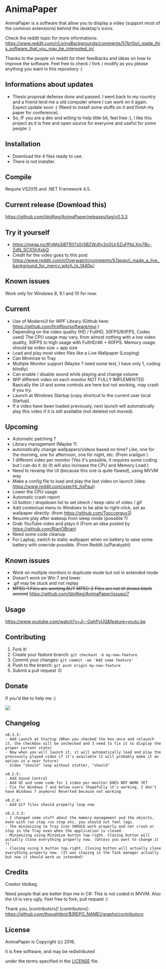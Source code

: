 # AnimaPaper

AnimaPaper is a software that allow you to display a video (support most of the common extensions) behind the desktop's icons.

Check the reddit topic for more informations:
https://www.reddit.com/r/LivingBackgrounds/comments/57br0q/i_made_this_software_that_you_may_be_interested_in/

Thanks to the people on reddit for their feedbacks and ideas on how to improve the software. Feel free to check / fork / modify as you please anything you want in this repository :)
## Informations about updates

- Thesis proposal defense done and passed. I went back to my country and a friend lend me a old computer where I can work on it again. Expect update soon :) (Need to install some stuffs on it and finish my paper for conference).
- So, IF you are a dev and willing to help little bit, feel free :), I like this project as it is free and open source for everyone and useful for some people :)

## Installation

- Download the 4 files ready to use.
- There is not installer.

## Compile

Require VS2015 and .NET Framework 4.5.

 
## Current release (Download this)

https://github.com/IdolKeg/AnimaPaper/releases/tag/v0.3.3

## Try it yourself

- https://mega.nz/#!vMg3iBTR!l7z0rSBZWJ6y2oOUrSZuFPbLXm7Bc-ZdN_SCXShXxbQ
- Credit for the video goes to this post https://www.reddit.com/r/Overwatch/comments/57apao/i_made_a_live_background_for_mercy_witch_to_1440p/

## Known issues

Work only for Windows 8, 8.1 and 10 for now.


## Current

- Use of ModernUI for WPF Library (Github here: https://github.com/firstfloorsoftware/mui )
- Depending on the video quality (HD / FullHD, 30FPS/60FPS, Codec used) The CPU usage may vary, from almost nothing with a low video quality, 30FPS to high usage with FullHD/4K + 60FPS. Memory usage should be video size + app size
- Load and play most video files like a Live Wallpaper (Looping)
- Can Minimize to Tray
- Multiple Monitor support (Maybe ? need some test, I have only 1, coding blindly)
- Can enable / disable sound while playing and change volume
- WiP different video on each monitor NOT FULLY IMPLEMENTED Basically the UI and some controls are here but not working, may crash if you try.
- Launch at Windows Startup (copy shortcut to the current user local Startup). 
- If a video have been loaded previously, next launch will automatically play this video if it is still available (not deleted not moved).

## Upcoming

- Automatic patching ?
- Library management (Maybe ?)
- automatically change wallpapers/videos based on time? Like, one for the morning, one for afternoon, one for night, etc. (From xrailgun )
- 1 different video per monitor (Yes it's possible, it requires some coding but I can do it :b) (It will also increase the CPU and Memory Load.)
- Need to revamp the UI (because this one is quite flawed), using MVVM way
- Make a config file to load and play the last video on launch (idea: https://www.reddit.com/user/Hi_ItsPaul)
- Lower the CPU usage
- Automatic crash report
- UI button / dropdown list to set strech / keep ratio of video / gif
- Add contextual menu to Windows to be able to right-click, set as wallpaper directly. (from https://github.com/Tsoccerguy3)
- Resume play after wakeup from sleep mode (possible ?)
- Grab YouTube video and plays it (From an idea posted by https://github.com/RianOBrian)
- Need some code cleanup
- For Laptop, switch to static wallpaper when on battery to save some battery with override possible. (From Reddit /u/Paratyphi)

## Known issues

- Work on multiple monitors in duplicate mode but not in extended mode
- Doesn't work on Win 7 and lower
- .gif may be stuck and not replay
- ~~MPEG-1 Files are working BUT MPEG-2 Files are not (it shows blank screen)~~ https://github.com/IdolKeg/AnimaPaper/issues/7

## Usage

https://www.youtube.com/watch?v=Jj--GahPvUQ&feature=youtu.be

## Contributing

1. Fork it!
2. Create your feature branch: `git checkout -b my-new-feature`
3. Commit your changes: `git commit -am 'Add some feature'`
4. Push to the branch: `git push origin my-new-feature`
5. Submit a pull request :D


## Donate

If you'd like to help me :)

[![](https://www.paypalobjects.com/en_US/i/btn/btn_donateCC_LG.gif)](https://www.paypal.com/cgi-bin/webscr?cmd=_s-xclick&hosted_button_id=Z8VVJ5X6FRVP6)

## Changelog

	v0.3.3: 
	- Add Launch at Startup (When you checked the box once and relaunch it, the checkbox will be unchecked and I need to fix it to display the proper current state)
	- Now when you will launch it, it will automatically load and play the previously played video if it's available (I will probably make it an option in a near future)
	- Video "should" loop without stutter, "should"	
	
	v0.2.5: 
	- Add Sound Control
	- Add UI and some code for 1 video per monitor DOES NOT WORK YET
	- Fix for Windows 7 and below users (hopefully it's working, I don't have Windows 7 anymore) Reverted because not working
	
	v0.2.4: 
	- Add Gif files should properly loop now
	
	v0.2.3.3:
	- I changed some stuff about the memory management and the objects, even with run stop run stop etc, you should not feel lags.
	- The minimizing to Tray Icon SHOULD work properly and not crash or stay in the Tray even when the application is closed.
	- Minimizing using Minimize button top-right. Closing button will actually close everything properly now. (Unless you want to change it ?)
	- Closing using X button top-right. Closing button will actually close everything properly now. (It was staying in the Task manager actually but now it should work as intended) 
	
## Credits

Creator Idolkeg.

Need people that are better than me in C#. This is not coded in MVVM. Also the UI is very ugly. Feel free to fork, pull request :)

Thank you, [contributors]!
[contributors]: https://github.com/thoughtbot/$(REPO_NAME)/graphs/contributors

## License

AnimaPaper is Copyright (c) 2016.

It is free software, and may be redistributed

under the terms specified in the [LICENSE] file.

[LICENSE]: /LICENSE
